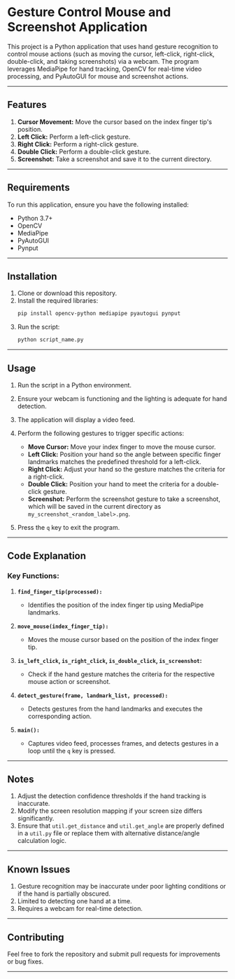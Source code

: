 # Gesture Control Mouse and Screenshot Application

This project is a Python application that uses hand gesture recognition to control mouse actions (such as moving the cursor, left-click, right-click, double-click, and taking screenshots) via a webcam. The program leverages MediaPipe for hand tracking, OpenCV for real-time video processing, and PyAutoGUI for mouse and screenshot actions.

---

## Features

1. **Cursor Movement:** Move the cursor based on the index finger tip's position.
2. **Left Click:** Perform a left-click gesture.
3. **Right Click:** Perform a right-click gesture.
4. **Double Click:** Perform a double-click gesture.
5. **Screenshot:** Take a screenshot and save it to the current directory.

---

## Requirements

To run this application, ensure you have the following installed:

- Python 3.7+
- OpenCV
- MediaPipe
- PyAutoGUI
- Pynput

---

## Installation

1. Clone or download this repository.
2. Install the required libraries:
   ```bash
   pip install opencv-python mediapipe pyautogui pynput
   ```
3. Run the script:
   ```bash
   python script_name.py
   ```

---

## Usage

1. Run the script in a Python environment.
2. Ensure your webcam is functioning and the lighting is adequate for hand detection.
3. The application will display a video feed.
4. Perform the following gestures to trigger specific actions:

   - **Move Cursor:** Move your index finger to move the mouse cursor.
   - **Left Click:** Position your hand so the angle between specific finger landmarks matches the predefined threshold for a left-click.
   - **Right Click:** Adjust your hand so the gesture matches the criteria for a right-click.
   - **Double Click:** Position your hand to meet the criteria for a double-click gesture.
   - **Screenshot:** Perform the screenshot gesture to take a screenshot, which will be saved in the current directory as `my_screenshot_<random_label>.png`.

5. Press the `q` key to exit the program.

---

## Code Explanation

### Key Functions:

1. **`find_finger_tip(processed):`**
   - Identifies the position of the index finger tip using MediaPipe landmarks.

2. **`move_mouse(index_finger_tip):`**
   - Moves the mouse cursor based on the position of the index finger tip.

3. **`is_left_click`, `is_right_click`, `is_double_click`, `is_screenshot`:**
   - Check if the hand gesture matches the criteria for the respective mouse action or screenshot.

4. **`detect_gesture(frame, landmark_list, processed):`**
   - Detects gestures from the hand landmarks and executes the corresponding action.

5. **`main():`**
   - Captures video feed, processes frames, and detects gestures in a loop until the `q` key is pressed.

---

## Notes

1. Adjust the detection confidence thresholds if the hand tracking is inaccurate.
2. Modify the screen resolution mapping if your screen size differs significantly.
3. Ensure that `util.get_distance` and `util.get_angle` are properly defined in a `util.py` file or replace them with alternative distance/angle calculation logic.

---

## Known Issues

1. Gesture recognition may be inaccurate under poor lighting conditions or if the hand is partially obscured.
2. Limited to detecting one hand at a time.
3. Requires a webcam for real-time detection.

---

## Contributing

Feel free to fork the repository and submit pull requests for improvements or bug fixes.

---

